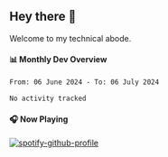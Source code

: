 ## Hey there 👋

Welcome to my technical abode.

#### 📊 Monthly Dev Overview
<!--START_SECTION:waka-->

```txt
From: 06 June 2024 - To: 06 July 2024

No activity tracked
```

<!--END_SECTION:waka-->

#### 🎧 Now Playing

[![spotify-github-profile](https://spotify-github-profile.vercel.app/api/view?uid=james2mid&cover_image=true&theme=natemoo-re)](https://open.spotify.com/user/james2mid?si=2b3baf2b09cb499e)

